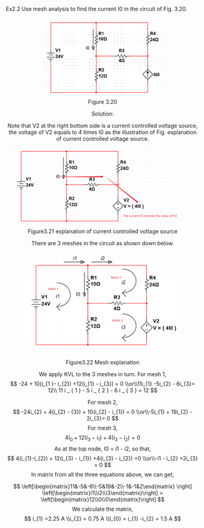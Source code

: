 Ex2.2 Use mesh analysis to find the current I0 in the circuit of Fig. 3.20.

<div align=center><img src="Figure 3.20.png" style="zoom:50%;" />
<center>Figure 3.20</center>


Solution:

Note that V2 at the right bottom side is a current controlled voltage source, the voltage of V2 equals to 4 times I0 as the illustration of Fig. explanation of current controlled voltage source.

<div align=center><img src="explanation of current controlled voltage source.png" style="zoom:50%;" />
<center>Figure3.21 explanation of current controlled voltage source</center>

There are 3 meshes in the circuit as shown down below.

<div align=center><img src="Mesh explanation.png" style="zoom:50%;" />
<center>Figure3.22 Mesh explanation</center>

We apply KVL to the 3 meshes in turn. For mesh 1,
$$
-24 + 10(i_{1 }- i_{2}) +12(i_{1} - i_{3}) = 0 \\or\\11i_{1} -5i_{2} - 6i_{3}= 12\\
11 i _ { 1 } - 5 i _ { 2 } - 6 i _ { 3 } = 12
$$


For mesh 2,
$$
-24i_{2} + 4(i_{2} - {3}) + 10(i_{2} - i_{1}) = 0 \\or\\-5i_{1} + 19i_{2} - 2i_{3}= 0
$$
For mesh 3,
$$
4I_{0} + 12(i_{3} - i_{1}) +4(i_{3} - i_{2}) = 0
$$
As at the top node, I0 = i1 - i2, so that,
$$
4(i_{1}-i_{2}) + 12(i_{3} - i_{1}) +4(i_{3} - i_{2}) =0 \\or\\-i1 - i_{2} +2i_{3} = 0
$$
In matrix from all the three equations above, we can get,

$$
\left[\begin{matrix}11&-5&-6\\-5&19&-2\\-1&-1&2\end{matrix} \right] 
\left[\begin{matrix}i1\\i2\\i3\end{matrix}\right] =
\left[\begin{matrix}12\\0\\0\end{matrix}\right]
$$
We calculate the matrix,
$$
i_{1} =2.25 A \\i_{2} = 0.75 A \\I_{0} = i_{1} -i_{2} = 1.5 A
$$
